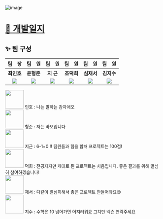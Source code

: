 ![image](/uploads/a96fc83be7c9523e23cadea4af27d9d4/image.png)

# [📃 개발일지](https://lab.ssafy.com/s07-webmobile2-sub2/S07P12C206/-/wikis/home)


## :sparkles: 팀 구성 

| 팀　장 | 팀　원 | 팀　원 | 팀　원 | 팀　원 | 팀　원 |
| :-----: | :-----: | :---: | :-----: | :-----: | :-----: |
| **최인호** | **윤형준** | **지 근** | **조덕희** | **심재서** | **김지수** |
| <img src="https://img.shields.io/badge/FE-F8DC75"> | <img src="https://img.shields.io/badge/FE-F8DC75"> | <img src="https://img.shields.io/badge/BE-6DB33F">  | <img src="https://img.shields.io/badge/BE-6DB33F"> | <img src="https://img.shields.io/badge/BE-6DB33F"> | <img src="https://img.shields.io/badge/FE-F8DC75"> |


<img src = "/uploads/f50ed29f5e5cb395e08f9aaf1ab1ddd0/image.png" width = "60" height = "60">
인호 : 나는 말하는 감자애오 <br>     
<img src = "/uploads/fd220bd593e4692498289ba0cd328050/image.png" width = "60" height = "60">
형준 : 저는 바보입니다 <br> 
<img src = "/uploads/7814fe722369bce8eeb7484103c5e4f8/image.png" width = "60" height = "60">
지근 : 6-1=0 !! 팀원들과 힘을 합쳐 프로젝트는 100점!  <br>
<img src = "/uploads/044cc950ab727ae05ca3b21972ea360b/image.png" width = "60" height = "60">
덕희 : 전공자지만 제대로 된 프로젝트는 처음입니다. 좋은 결과를 위해 열심히 참여하겠습니다! <br>
<img src = "/uploads/754059cebbec97d3f7228f521ad9f9d0/image.png" width = "60" height = "60">
재서 : 다같이 열심히해서 좋은 프로젝트 만들어봐요😊 <br>
<img src = "/uploads/30eb7d89542ecece03f421638327e35a/image.png" width = "60" height = "60">
지수 : 수학은 10 넘어가면 어지러워요 그치만 넥슨 연락주세요   
